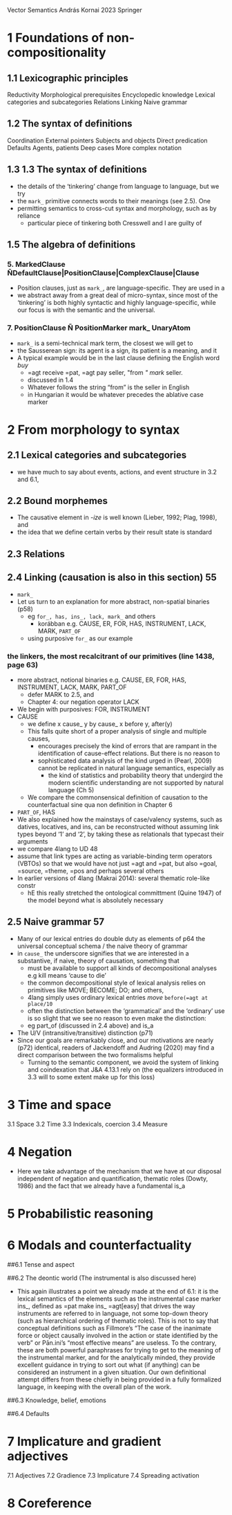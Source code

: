 Vector Semantics
András Kornai 
2023 Springer

# 1 Foundations of non-compositionality

## 1.1 Lexicographic principles

Reductivity
Morphological prerequisites
Encyclopedic knowledge
Lexical categories and subcategories
Relations
Linking
Naive grammar

## 1.2 The syntax of definitions

Coordination
External pointers
Subjects and objects
Direct predication
Defaults
Agents, patients
Deep cases
More complex notation

## 1.3 1.3 The syntax of definitions

* the details of the ‘tinkering’ change from language to language, but we try
* the `mark_` primitive connects words to their meanings (see 2.5). One
* permitting semantics to cross-cut syntax and morphology, such as by reliance
  * particular piece of tinkering both Cresswell and I are guilty of

## 1.5 The algebra of definitions

### 5. MarkedClause ÑDefaultClause|PositionClause|ComplexClause|Clause

* Position clauses, just as `mark_`, are language-specific. They are used in a
* we abstract away from a great deal of micro-syntax, since most of the
  ‘tinkering’ is both highly syntactic and highly language-specific, while our
  focus is with the semantic and the universal.

### 7. PositionClause Ñ PositionMarker mark_ UnaryAtom

* `mark_` is a semi-technical mark term, the closest we will get to
* the Sausserean sign: its agent is a sign, its patient is a meaning, and it
* A typical example would be in the last clause defining the English word _buy_
  * =agt receive =pat, =agt pay seller, "from _" mark_ seller. 
  * discussed in 1.4
  * Whatever follows the string “from” is the seller in English
  * in Hungarian it would be whatever precedes the ablative case marker

# 2 From morphology to syntax

## 2.1 Lexical categories and subcategories

* we have much to say about events, actions, and event structure
  in 3.2 and 6.1,

## 2.2 Bound morphemes

* The causative element in _-ize_ is well known (Lieber, 1992; Plag, 1998), and
* the idea that we define certain verbs by their result state is standard

## 2.3 Relations

## 2.4 Linking (causation is also in this section) 55

* `mark_`
* Let us turn to an explanation for more abstract, non-spatial binaries (p58)
  * eg `for_, has, ins_, lack, mark_` and others 
    * korábban e.g. CAUSE, ER, FOR, HAS, INSTRUMENT, LACK, MARK, `PART_OF`
  * using purposive `for_` as our example

### the linkers, the most recalcitrant of our primitives (line 1438, page 63)

* more abstract, notional binaries
  e.g. CAUSE, ER, FOR, HAS, INSTRUMENT, LACK, MARK, PART_OF
  * defer MARK to 2.5, and
  * Chapter 4: our negation operator LACK
* We begin with purposives: FOR, INSTRUMENT
* CAUSE
  * we define x cause_ y by cause_ x before y, after(y)
  * This falls quite short of a proper analysis of single and multiple causes,
    * encourages precisely the kind of errors that are rampant in the
      identification of cause-effect relations. But there is no reason to
    * sophisticated data analysis of the kind urged in (Pearl, 2009) cannot be
      replicated in natural language semantics, especially as
      * the kind of statistics and probability theory that undergird the modern
        scientific understanding are not supported by natural language (Ch 5)
  * We compare the commonsensical definition of causation to the counterfactual
    sine qua non definition in Chapter 6
* `PART_OF`, HAS
* We also explained how
  the mainstays of case/valency systems, such as datives, locatives, and ins,
  can be reconstructed without assuming link types beyond ‘1’ and ‘2’,
  by taking these as relationals that typecast their arguments
* we compare 4lang to UD 48
* assume that link types are acting as variable-binding term operators (VBTOs)
  so that we would have not just =agt and =pat, but also =goal, =source,
  =theme, =pos and perhaps several others
* In earlier versions of 4lang (Makrai 2014): several thematic role-like constr
  * hE this really stretched the ontological committment (Quine 1947) of the
    model beyond what is absolutely necessary

## 2.5 Naive grammar 57

* Many of our lexical entries do double duty as elements of p64
  the universal conceptual schema / the naive theory of grammar
* in `cause_` the underscore signifies that we are interested in a substantive,
  if naive, theory of causation, something that
  * must be available to support all kinds of decompositional analyses e.g kill
    means ‘cause to die’
  * the common decompositional style of lexical analysis relies on primitives
    like MOVE; BECOME; DO; and others,
  * 4lang simply uses ordinary lexical entries _move_ `before(=agt at place/10`
  * often the distinction between the ‘grammatical’ and the ‘ordinary’ use is
    so slight that we see no reason to even make the distinction:
  * eg part_of (discussed in 2.4 above) and is_a
* The U/V (intransitive/transitive) distinction (p71)
* Since our goals are remarkably close, and our motivations are nearly (p72)
  identical, readers of Jackendoff and Audring (2020) may find a direct
  comparison between the two formalisms helpful
  * Turning to the semantic component,
    we avoid the system of linking and coindexation that J&A 4.13.1 rely on
    (the equalizers introduced in 3.3 will to some extent make up for this
    loss)

# 3 Time and space

3.1 Space
3.2 Time
3.3 Indexicals, coercion
3.4 Measure

# 4 Negation

* Here we take advantage of the mechanism that we have at our disposal
  independent of negation and quantification, thematic roles (Dowty, 1986) and
  the fact that we already have a fundamental is_a

# 5 Probabilistic reasoning

# 6 Modals and counterfactuality

##6.1 Tense and aspect 

##6.2 The deontic world (The instrumental is also discussed here)

* This again illustrates a point we already made at the end of 6.1: it is the
  lexical semantics of the elements such as the instrumental case marker ins_,
  defined as =pat make ins_ =agt[easy] that drives the way instruments are
  referred to in language, not some top-down theory (such as hierarchical
  ordering of thematic roles). This is not to say that conceptual definitions
  such as Fillmore’s “The case of the inanimate force or object causally
  involved in the action or state identified by the verb” or Pān.ini’s “most
  effective means” are useless. To the contrary, these are both powerful
  paraphrases for trying to get to the meaning of the instrumental marker, and
  for the analytically minded, they provide excellent guidance in trying to
  sort out what (if anything) can be considered an instrument in a given
  situation. Our own definitional attempt differs from these chiefly in being
  provided in a fully formalized language, in keeping with the overall plan of
  the work.

##6.3 Knowledge, belief, emotions 

##6.4 Defaults 

# 7 Implicature and gradient adjectives

7.1 Adjectives 
7.2 Gradience 
7.3 Implicature 
7.4 Spreading activation 

# 8 Coreference
